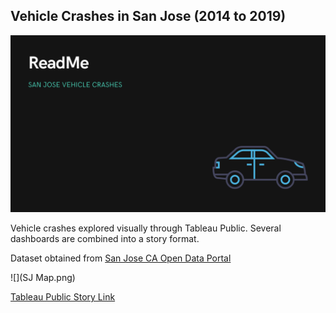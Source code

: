 ## Vehicle Crashes in San Jose (2014 to 2019)

![](Image.png)

Vehicle crashes explored visually through Tableau Public. Several dashboards are combined into a story format. 

Dataset obtained from [San Jose CA Open Data Portal](https://data.sanjoseca.gov/dataset/crashes-data)

![](SJ Map.png)

[Tableau Public Story Link](https://public.tableau.com/app/profile/lavanya.santhosh/viz/SanJoseCrashes/StorySJCrashes)
